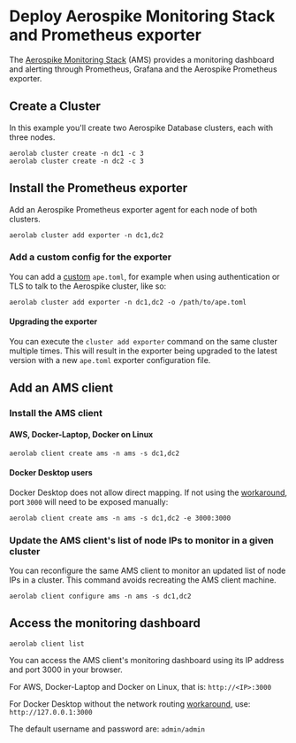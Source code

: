 # Deploy Aerospike Monitoring Stack and Prometheus exporter

The [Aerospike Monitoring Stack](https://docs.aerospike.com/monitorstack) (AMS)
provides a monitoring dashboard and alerting through Prometheus, Grafana and the
Aerospike Prometheus exporter.

## Create a Cluster
In this example you'll create two Aerospike Database clusters, each with three nodes.

```
aerolab cluster create -n dc1 -c 3
aerolab cluster create -n dc2 -c 3
```

## Install the Prometheus exporter

Add an Aerospike Prometheus exporter agent for each node of both clusters.
```
aerolab cluster add exporter -n dc1,dc2
```

### Add a custom config for the exporter

You can add a [custom](https://docs.aerospike.com/monitorstack/configure/configure-exporter) `ape.toml`,
for example when using authentication or TLS to talk to the Aerospike cluster, like so:

```
aerolab cluster add exporter -n dc1,dc2 -o /path/to/ape.toml
```

#### Upgrading the exporter

You can execute the `cluster add exporter` command on the same cluster multiple times.
This will result in the exporter being upgraded to the latest version with a new `ape.toml` exporter configuration file.

## Add an AMS client

### Install the AMS client

#### AWS, Docker-Laptop, Docker on Linux

```
aerolab client create ams -n ams -s dc1,dc2
```

#### Docker Desktop users

Docker Desktop does not allow direct mapping. If not using the [workaround](https://github.com/aerospike/aerolab/tree/master/tunnel-container-openvpn), port `3000` will need to be exposed manually:

```
aerolab client create ams -n ams -s dc1,dc2 -e 3000:3000
```

### Update the AMS client's list of node IPs to monitor in a given cluster

You can reconfigure the same AMS client to monitor an updated list of node IPs in a cluster. This command avoids recreating the AMS client machine.

```
aerolab client configure ams -n ams -s dc1,dc2
```

## Access the monitoring dashboard

```
aerolab client list
```

You can access the AMS client's monitoring dashboard using its IP address and port 3000 in your browser.

For AWS, Docker-Laptop and Docker on Linux, that is: `http://<IP>:3000`

For Docker Desktop without the network routing [workaround](https://github.com/aerospike/aerolab/tree/master/tunnel-container-openvpn), use: `http://127.0.0.1:3000`

The default username and password are: `admin/admin`

